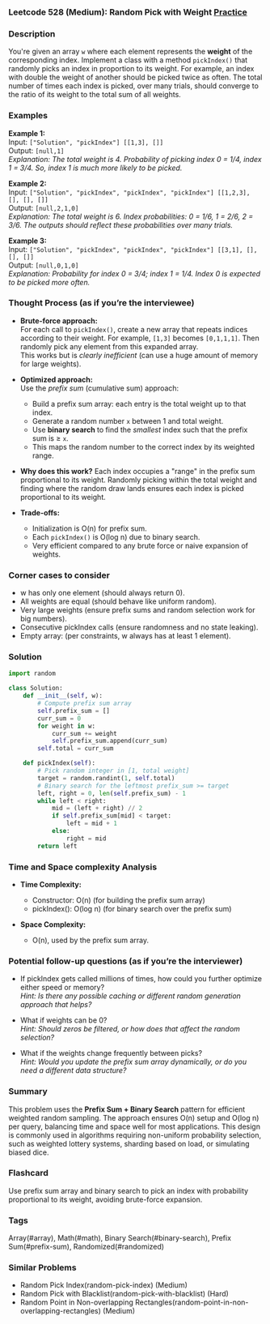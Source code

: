 ### Leetcode 528 (Medium): Random Pick with Weight [Practice](https://leetcode.com/problems/random-pick-with-weight)

### Description  
You're given an array `w` where each element represents the **weight** of the corresponding index. Implement a class with a method `pickIndex()` that randomly picks an index in proportion to its weight. For example, an index with double the weight of another should be picked twice as often. The total number of times each index is picked, over many trials, should converge to the ratio of its weight to the total sum of all weights.

### Examples  

**Example 1:**  
Input: `["Solution", "pickIndex"] [[1,3], []]`  
Output: `[null,1]`  
*Explanation: The total weight is 4. Probability of picking index 0 = 1/4, index 1 = 3/4. So, index 1 is much more likely to be picked.*

**Example 2:**  
Input: `["Solution", "pickIndex", "pickIndex", "pickIndex"] [[1,2,3], [], [], []]`  
Output: `[null,2,1,0]`  
*Explanation: The total weight is 6. Index probabilities: 0 = 1/6, 1 = 2/6, 2 = 3/6. The outputs should reflect these probabilities over many trials.*

**Example 3:**  
Input: `["Solution", "pickIndex", "pickIndex", "pickIndex"] [[3,1], [], [], []]`  
Output: `[null,0,1,0]`  
*Explanation: Probability for index 0 = 3/4; index 1 = 1/4. Index 0 is expected to be picked more often.*

### Thought Process (as if you’re the interviewee)  

- **Brute-force approach:**  
  For each call to `pickIndex()`, create a new array that repeats indices according to their weight. For example, `[1,3]` becomes `[0,1,1,1]`. Then randomly pick any element from this expanded array.  
  This works but is *clearly inefficient* (can use a huge amount of memory for large weights).

- **Optimized approach:**  
  Use the *prefix sum* (cumulative sum) approach:
  - Build a prefix sum array: each entry is the total weight up to that index.
  - Generate a random number `x` between 1 and total weight.
  - Use **binary search** to find the *smallest* index such that the prefix sum is ≥ `x`.
  - This maps the random number to the correct index by its weighted range.

- **Why does this work?**
  Each index occupies a "range" in the prefix sum proportional to its weight. Randomly picking within the total weight and finding where the random draw lands ensures each index is picked proportional to its weight.

- **Trade-offs:**  
  - Initialization is O(n) for prefix sum.
  - Each `pickIndex()` is O(log n) due to binary search.
  - Very efficient compared to any brute force or naive expansion of weights.

### Corner cases to consider  
- w has only one element (should always return 0).
- All weights are equal (should behave like uniform random).
- Very large weights (ensure prefix sums and random selection work for big numbers).
- Consecutive pickIndex calls (ensure randomness and no state leaking).
- Empty array: (per constraints, w always has at least 1 element).

### Solution

```python
import random

class Solution:
    def __init__(self, w):
        # Compute prefix sum array
        self.prefix_sum = []
        curr_sum = 0
        for weight in w:
            curr_sum += weight
            self.prefix_sum.append(curr_sum)
        self.total = curr_sum

    def pickIndex(self):
        # Pick random integer in [1, total weight]
        target = random.randint(1, self.total)
        # Binary search for the leftmost prefix_sum >= target
        left, right = 0, len(self.prefix_sum) - 1
        while left < right:
            mid = (left + right) // 2
            if self.prefix_sum[mid] < target:
                left = mid + 1
            else:
                right = mid
        return left
```

### Time and Space complexity Analysis  

- **Time Complexity:**  
  - Constructor: O(n) (for building the prefix sum array)
  - pickIndex(): O(log n) (for binary search over the prefix sum)

- **Space Complexity:**  
  - O(n), used by the prefix sum array.

### Potential follow-up questions (as if you’re the interviewer)  

- If pickIndex gets called millions of times, how could you further optimize either speed or memory?  
  *Hint: Is there any possible caching or different random generation approach that helps?*

- What if weights can be 0?  
  *Hint: Should zeros be filtered, or how does that affect the random selection?*

- What if the weights change frequently between picks?  
  *Hint: Would you update the prefix sum array dynamically, or do you need a different data structure?*

### Summary
This problem uses the **Prefix Sum + Binary Search** pattern for efficient weighted random sampling. The approach ensures O(n) setup and O(log n) per query, balancing time and space well for most applications. This design is commonly used in algorithms requiring non-uniform probability selection, such as weighted lottery systems, sharding based on load, or simulating biased dice.


### Flashcard
Use prefix sum array and binary search to pick an index with probability proportional to its weight, avoiding brute-force expansion.

### Tags
Array(#array), Math(#math), Binary Search(#binary-search), Prefix Sum(#prefix-sum), Randomized(#randomized)

### Similar Problems
- Random Pick Index(random-pick-index) (Medium)
- Random Pick with Blacklist(random-pick-with-blacklist) (Hard)
- Random Point in Non-overlapping Rectangles(random-point-in-non-overlapping-rectangles) (Medium)